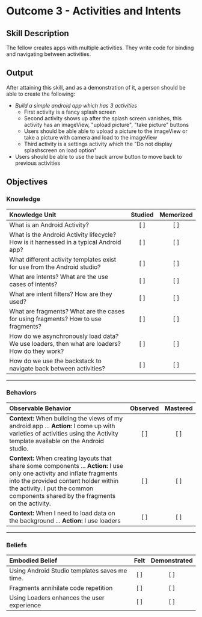 # Outcome 3 - Activities and Intents

## Skill Description
The fellow creates apps with multiple activities. They write code for binding and navigating between activities.

## Output
After attaining this skill, and as a demonstration of it, a person should be able to create the following:
- _Build a simple android app which has 3 activities_
  - First activity is a fancy splash screen
  - Second activity shows up after the splash screen vanishes, this activity has an imageView, "upload picture", "take picture" buttons
  - Users should be able able to upload a picture to the imageView or take a picture with camera and load to the imageView
  - Third activity is a settings activity which the "Do not display splashscreen on load option"
- Users should be able to use the back arrow button to move back to previous activities

## Objectives

### Knowledge

| Knowledge Unit   |      Studied      | Memorized |
|:-------------|:------------------:|:--------:|
| What is an Android Activity?| [ ] | [ ] |
| What is the Android Activity lifecycle? How is it harnessed in a typical Android app? | [ ] | [ ] |
| What different activity templates exist for use from the Android studio?| [ ] | [ ] |
| What are intents? What are the use cases of intents? | [ ] | [ ] |
| What are intent filters? How are they used? | [ ] | [ ] |
| What are fragments? What are the cases for using fragments? How to use fragments?| [ ] | [ ] |
| How do we asynchronously load data? We use loaders, then what are loaders? How do they work?| [ ] | [ ] |
| How do we use the backstack  to navigate back between activities? | [ ] | [ ] |

----------

### Behaviors

| Observable Behavior   |      Observed      | Mastered |
|:-------------|:------------------:|:--------:|
| **Context:** When building the views of my android app ... **Action:** I come up with varieties of activities using the Activity template available on the Android studio.| [ ] | [ ]  |
| **Context:**  When creating layouts that share some components ... **Action:** I use only one activity and inflate fragments into the provided content holder within the activity. I put the common components shared by the fragments on the activity. |   [ ]   |   [ ] |
| **Context:** When I need to load data on the background ... **Action:** I use loaders | [ ] | [ ]  |

----------

### Beliefs

| Embodied Belief   |      Felt      | Demonstrated |
|:-------------|:------------------:|:--------:|
| Using Android Studio templates saves me time.| [ ] | [ ]  |
| Fragments annihilate code repetition |   [ ]   |   [ ] |
| Using Loaders enhances the user experience  |   [ ]   |   [ ] |
